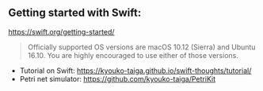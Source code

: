 ## Getting started with Swift:

https://swift.org/getting-started/

> Officially supported OS versions are macOS 10.12 (Sierra) and Ubuntu 16.10.
> You are highly encouraged to use either of those versions.

* Tutorial on Swift: https://kyouko-taiga.github.io/swift-thoughts/tutorial/
* Petri net simulator: https://github.com/kyouko-taiga/PetriKit
